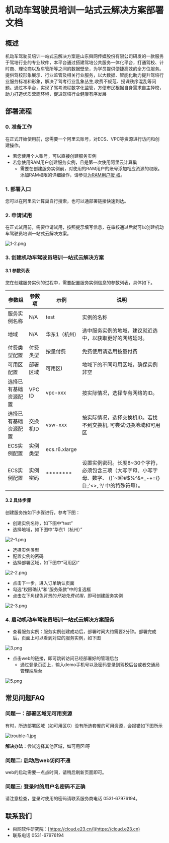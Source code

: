 # 机动车驾驶员培训一站式云解决方案部署文档

## 概述
机动车驾驶员培训一站式云解决方案是山东舜网传媒股份有限公司研发的一款服务于驾培行业的专业软件，本平台通过搭建驾培公共服务一体化平台，打通驾校、计时商、理论商以及车管所等之间的数据壁垒，为学员提供便捷高效的全方位服务。提供驾校形象展示、行业监管及相关行业服务，以大数据、智能化助力提升驾培行业服务标准和形象，解决了驾考行业乱象丛生,收费不规范、授课秩序混乱等问题。通过本平台，实现了驾考流程数字化监管，方便市民根据自身需求自主择校，助力打造优质营商环境，促进驾培行业健康有序发展

## 部署流程

### 0. 准备工作

在正式开始使用前，您需要一个阿里云账号，对ECS、VPC等资源进行访问和创建操作。

- 若您使用个人账号，可以直接创建服务实例
- 若您使用RAM用户创建服务实例，且是第一次使用阿里云计算巢
    - 需要在创建服务实例前，对使用的RAM用户的账号添加相应资源的权限。添加RAM权限的详细操作，请参见[为RAM用户授
      权](https://help.aliyun.com/document_detail/121945.html)。
    
### 1. 部署入口

您可以在阿里云计算巢自行搜索，也可以通部署链接快速到达。

### 2. 申请试用

在正式试用前，需要申请试用，按照提示填写信息，在审核通过后就可以创建机动车驾驶员培训一站式云解决方案。

![1-2.png](1-2.png)

### 3. 创建机动车驾驶员培训一站式云解决方案

#### 3.1 参数列表

您在创建服务实例的过程中，需要配置服务实例信息的参数列表，具体如下。

| 参数组               | 参数项   | 示例          | 说明                                                           |
|--------------------|----------|---------------|--------------------------------------------------------------|
| 服务实例名称         | N/A      | test          | 实例的名称                                                     |
| 地域                 | N/A      | 华东1（杭州）   | 选中服务实例的地域，建议就近选中，以获取更好的网络延时。          |
| 付费类型配置         | 付费类型 | 按量付费      | 免费使用请选用按量付费                                         |
| 可用区配置           | 部署区域 | 可用区I       | 地域下的不同可用区域，确保实例非空                              |
| 选择已有基础资源配置 | VPC ID   | vpc-xxx       | 按实际情况，选择专有网络的ID。                                   |
| 选择已有基础资源配置 | 交换机ID | vsw-xxx       | 按实际情况，选择交换机ID。若找不到交换机, 可尝试切换地域和可用区 |
| ECS实例配置          | 实例类型 | ecs.r6.xlarge |                      |
| ECS实例配置 | 实例密码 | ******** | 设置实例密码。长度8~30个字符，必须包含三项（大写字母、小写字母、数字、 ()`~!@#$%^&*_-+={}[]:;'<>,.?/ 中的特殊符号）。 |

#### 3.2 具体步骤

创建服务按如下步骤进行，参考下图：

- 创建实例名称，如下图中“test”
- 选择地域，如下图中“华东1（杭州）”

![2-1.png](2-1.png)

- 选择实例类型
- 配置实例的密码
- 选择部署区域，如下图中“可用区I”

![2-2.png](2-2.png)

- 点击下一步，进入订单确认页面
- 勾选“权限确认”和“服务条款”中的复选框
- 点击左下角绿色背景的*开始免费试用*，即可创建服务实例

![2-3.png](2-3.png)

### 4. 启动机动车驾驶员培训一站式云解决方案服务

- 查看服务实例：服务实例创建成功后，部署时间大约需要2分钟。部署完成后，页面上可以看到对应的服务实例，如下图

![3.png](3.png)


- 点击web的链接，即可跳转访问已经部署好的管理后台
    - 通过登录页面上，输入demo手机号以及密码登录到驾校后台或者交通局管理端后台

![5.png](5.png)


## 常见问题FAQ

### 问题一：部署区域无可用资源

有时，所选部署区域（如可用区G）没有所选套餐的可用资源，会报错如下图所示

![trouble-1.jpg](trouble1.jpeg)

**解决办法**：尝试选择其他区域，如可用区I等


### 问题二: 启动后web访问不通

web的启动需要一点点时间，请稍后刷新页面即可。

### 问题三: 登录时的用户名密码不正确

请注意检查，登录时使用的密码请联系服务商电话 0531-67976194。

## 联系我们

- 舜网软件研究院：[https://cloud.e23.cn/](https://cloud.e23.cn)
- 联系电话 0531-67976194


